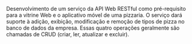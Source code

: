 Desenvolvimento de um serviço da API Web RESTful como pré-requisito para a vitrine Web e o aplicativo móvel de uma pizzaria. O serviço dará suporte à adição, exibição, modificação e remoção de tipos de pizza no banco de dados da empresa. Essas quatro operações geralmente são chamadas de CRUD (criar, ler, atualizar e excluir).
